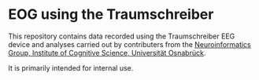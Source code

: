 # EOG using the Traumschreiber

This repository contains data recorded using the Traumschreiber EEG device and analyses carried out by contributers from the [Neuroinformatics Group, Institute of Cognitive Science, Universit&auml;t Osnabr&uuml;ck](http://ni.uni-osnabrueck.de/).

It is primarily intended for internal use.
